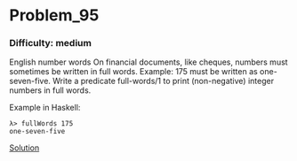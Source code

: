 # Problem_95
### Difficulty: medium
English number words
On financial documents, like cheques, numbers must sometimes be written in full words. Example: 175 must be written as one-seven-five. Write a predicate full-words/1 to print (non-negative) integer numbers in full words.

Example in Haskell:

```
λ> fullWords 175
one-seven-five
```
[Solution](https://wiki.haskell.org/99_questions/Solutions/95)
